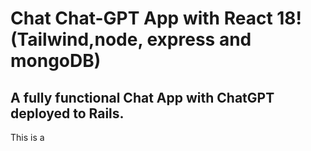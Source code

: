 # Chat Chat-GPT App with React 18! (Tailwind,node, express and mongoDB)

## A fully functional Chat App with ChatGPT deployed to Rails.

This is a 